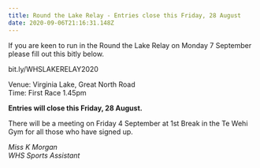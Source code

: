 ```yaml
---
title: Round the Lake Relay - Entries close this Friday, 28 August
date: 2020-09-06T21:16:31.148Z
---
```

If you are keen to run in the Round the Lake Relay on Monday 7 September please fill out this bitly below.

bit.ly/WHSLAKERELAY2020

Venue: Virginia Lake, Great North Road  
Time: First Race 1.45pm

**Entries will close this Friday, 28 August.**  

There will be a meeting on Friday 4 September  at 1st Break in the Te Wehi Gym for all those who have signed up.

_Miss K Morgan  
WHS Sports Assistant_